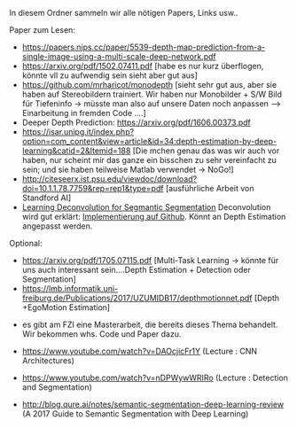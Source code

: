In diesem Ordner sammeln wir alle nötigen Papers, Links usw.. <br>

Paper zum Lesen:
- https://papers.nips.cc/paper/5539-depth-map-prediction-from-a-single-image-using-a-multi-scale-deep-network.pdf <br>
- https://arxiv.org/pdf/1502.07411.pdf [habe es nur kurz überflogen, könnte vll zu aufwendig sein sieht aber gut aus] <br>
- https://github.com/mrharicot/monodepth [sieht sehr gut aus, aber sie haben auf Stereobildern trainiert. Wir haben nur Monobilder + S/W Bild für Tiefeninfo -> müsste man also auf unsere Daten noch anpassen --> Einarbeitung in fremden Code ....] <br>
- Deeper Depth Prediction: https://arxiv.org/pdf/1606.00373.pdf <br>
- https://isar.unipg.it/index.php?option=com_content&view=article&id=34:depth-estimation-by-deep-learning&catid=2&Itemid=188 [Die mchen genau das was wir auch vor haben, nur scheint mir das ganze ein bisschen zu sehr vereinfacht zu sein; und sie haben teilweise Matlab verwendet -> NoGo!] <br>
- http://citeseerx.ist.psu.edu/viewdoc/download?doi=10.1.1.78.7759&rep=rep1&type=pdf [ausführliche Arbeit von Standford AI] <br>
- [Learning Deconvolution for Segmantic Segmentation](https://www.cv-foundation.org/openaccess/content_iccv_2015/papers/Noh_Learning_Deconvolution_Network_ICCV_2015_paper.pdf) Deconvolution wird gut erklärt: [Implementierung auf Github](https://github.com/HyeonwooNoh/DeconvNet). Könnt an Depth Estimation angepasst werden.

Optional:
- https://arxiv.org/pdf/1705.07115.pdf [Multi-Task Learning -> könnte für uns auch interessant sein....Depth Estimation + Detection oder Segmentation] <br>
- https://lmb.informatik.uni-freiburg.de/Publications/2017/UZUMIDB17/depthmotionnet.pdf [Depth +EgoMotion Estimation]<br>

+ es gibt am FZI eine Masterarbeit, die bereits dieses Thema behandelt. Wir bekommen whs. Code und Paper dazu.



+ https://www.youtube.com/watch?v=DAOcjicFr1Y (Lecture : CNN Architectures)
+ https://www.youtube.com/watch?v=nDPWywWRIRo (Lecture : Detection and Segmentation)
+ http://blog.qure.ai/notes/semantic-segmentation-deep-learning-review (A 2017 Guide to Semantic Segmentation with Deep Learning)
